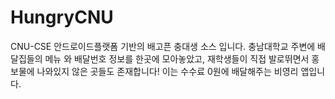 # HungryCNU
CNU-CSE
안드로이드플랫폼 기반의 배고픈 충대생 소스 입니다.
충남대학교 주변에 배달집들의 메뉴 와 배달번호 정보를 한곳에 모아놓았고, 재학생들이 직접 발로뛰면서 홍보물에 나와있지 않은
곳들도 존재합니다! 이는 수수료 0원에 배달해주는 비영리 앱입니다.

